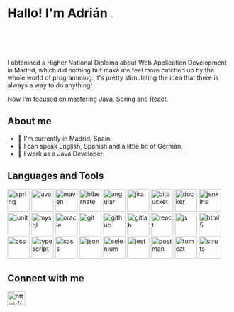 <h1 align="left">Hallo! I'm Adrián 
 <img src="https://camo.githubusercontent.com/e8e7b06ecf583bc040eb60e44eb5b8e0ecc5421320a92929ce21522dbc34c891/68747470733a2f2f6d656469612e67697068792e636f6d2f6d656469612f6876524a434c467a6361737252346961377a2f67697068792e676966" 
style="width: 2%; display: inline-block;" 
data-target="animated-image.originalImage">
</h1>

I obtanined a Higher National Diploma about Web Application Development in Madrid, which did nothing but make me feel more catched up by the whole world of programming: it's pretty stimulating the idea that there is always a way to do anything!<br>

Now I'm focused on mastering Java, Spring and React.

## About me
 - 🏡 I'm currently in Madrid, Spain.</li>
 - 💬 I can speak English, Spanish and a little bit of German.</li>
 - 🌱 I work as a Java Developer.
 
## Languages and Tools
<!-- https://www.vectorlogo.zone/logos/#mno -->

<div>
 <img src="https://www.vectorlogo.zone/logos/springio/springio-icon.svg" alt="spring" width="50" height="50"/>
 <img src="https://www.vectorlogo.zone/logos/java/java-icon.svg" alt="java" width="50" height="50"/>
 
 <img src="https://skills.thijs.gg/icons?i=maven" alt="maven" width="50" height="50"/>
 <img src="https://www.vectorlogo.zone/logos/hibernate/hibernate-icon.svg" alt="hibernate" width="50" height="50"/>
 <img src="https://www.vectorlogo.zone/logos/angular/angular-icon.svg" alt="angular" width="50" height="50"/>
 
 <img src="https://www.vectorlogo.zone/logos/atlassian_jira/atlassian_jira-icon.svg" alt="jira" width="50" height="50"/>
 <img src="https://www.vectorlogo.zone/logos/bitbucket/bitbucket-icon.svg" alt="bitbucket" width="50" height="50"/>
 <img src="https://skills.thijs.gg/icons?i=docker" alt="docker" width="50" height="50"/>
 <img src="https://www.vectorlogo.zone/logos/jenkins/jenkins-icon.svg" alt="jenkins" width="50" height="50"/>
 
 <img src="https://user-images.githubusercontent.com/25181517/117533873-484d4480-afef-11eb-9fad-67c8605e3592.png" alt="junit" width="50" height="50"/>
 
 <img src="https://www.vectorlogo.zone/logos/mysql/mysql-icon.svg" alt="mysql" width="50" height="50"/>
 <img src="https://www.vectorlogo.zone/logos/oracle/oracle-icon.svg" alt="oracle" width="50" height="50"/>

 <img src="https://www.vectorlogo.zone/logos/git-scm/git-scm-icon.svg" alt="git" width="50" height="50"/>
 <img src="https://skills.thijs.gg/icons?i=github" alt="github" width="50" height="50"/>
 <img src="https://www.vectorlogo.zone/logos/gitlab/gitlab-icon.svg" alt="gitlab" width="50" height="50"/>
 
 <img src="https://www.vectorlogo.zone/logos/reactjs/reactjs-icon.svg" alt="react" width="50" height="50"/>
 <img src="https://skills.thijs.gg/icons?i=js" alt="js" width="50" height="50"/>
 
 <img src="https://www.vectorlogo.zone/logos/w3_html5/w3_html5-icon.svg" alt="html5" width="50" height="50"/>
 <img src="https://www.vectorlogo.zone/logos/w3_css/w3_css-icon.svg" alt="css" width="50" height="50"/>
 <img src="https://www.vectorlogo.zone/logos/typescriptlang/typescriptlang-icon.svg" alt="typescript" width="50" height="50"/>
 <img src="https://www.vectorlogo.zone/logos/sass-lang/sass-lang-icon.svg" alt="sass" width="50" height="50"/>
 <img src="https://www.vectorlogo.zone/logos/json/json-icon.svg" alt="json" width="50" height="50"/>
 
 

 <!-- NEXTJS goes here -->
 
 <img src="https://skills.thijs.gg/icons?i=selenium" alt="selenium" width="50" height="50"/>
 <img src="https://www.vectorlogo.zone/logos/jestjsio/jestjsio-icon.svg" alt="jest" width="50" height="50"/>
 <img src="https://www.vectorlogo.zone/logos/getpostman/getpostman-icon.svg" alt="postman" width="50" height="50"/>
 <img src="https://user-images.githubusercontent.com/25181517/183894676-137319b5-1364-4b6a-ba4f-e9fc94ddc4aa.png" alt="tomcat" width="50" height="50"/>
 
 
 
 <img src="https://www.vectorlogo.zone/logos/apache_struts/apache_struts-icon.svg" alt="struts" width="50" height="50"/>

</div>


<!--
## IDEs
<div>
 <img src="https://skillicons.dev/icons?i=eclipse" alt="eclipse" width="50" height="50"/>
  <img src="https://skillicons.dev/icons?i=idea" alt="intellij" width="50" height="50"/>
 <img src="https://skillicons.dev/icons?i=vscode" alt="vscode" width="50" height="50"/>
</div>

## Most Used Languages
<img src="https://github-readme-stats.vercel.app/api/top-langs?username=adrianmartin-consuegraj&layout=compact">
[![Top Langs](https://github-readme-stats.vercel.app/api/top-langs/?username=adrianmartin-consuegrajy&layout=compact)](https://github.com/anuraghazra/github-readme-stats)
-->


## Connect with me
<p align="left">
<a href="https://linkedin.com/in/adrianmartin-consuegraj" target="blank"><img align="center" src="https://raw.githubusercontent.com/rahuldkjain/github-profile-readme-generator/master/src/images/icons/Social/linked-in-alt.svg" alt="https://es.linkedin.com/in/adrianmartin-consuegraj" height="30" width="40" /></a>
</p>
